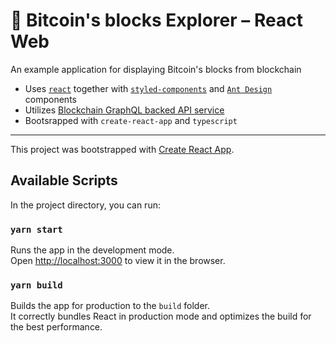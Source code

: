 # 🤖 Bitcoin's blocks Explorer – React Web

An example application for displaying Bitcoin's blocks from blockchain

- Uses [`react`](https://reactjs.org/) together with [`styled-components`](https://styled-components.com/) and [`Ant Design`](https://ant.design/) components
- Utilizes [Blockchain GraphQL backed API service](https://github.com/matyas-igor/blocks-api)
- Bootsrapped with `create-react-app` and `typescript`

---

This project was bootstrapped with [Create React App](https://github.com/facebook/create-react-app).

## Available Scripts

In the project directory, you can run:

### `yarn start`

Runs the app in the development mode.\
Open [http://localhost:3000](http://localhost:3000) to view it in the browser.

### `yarn build`

Builds the app for production to the `build` folder.\
It correctly bundles React in production mode and optimizes the build for the best performance.
